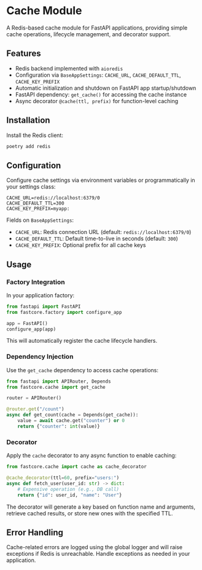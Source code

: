 # Cache Module

A Redis-based cache module for FastAPI applications, providing simple cache operations, lifecycle management, and decorator support.

## Features

- Redis backend implemented with `aioredis`
- Configuration via `BaseAppSettings`: `CACHE_URL`, `CACHE_DEFAULT_TTL`, `CACHE_KEY_PREFIX`
- Automatic initialization and shutdown on FastAPI app startup/shutdown
- FastAPI dependency: `get_cache()` for accessing the cache instance
- Async decorator `@cache(ttl, prefix)` for function-level caching

## Installation

Install the Redis client:

```bash
poetry add redis
```

## Configuration

Configure cache settings via environment variables or programmatically in your settings class:

```env
CACHE_URL=redis://localhost:6379/0
CACHE_DEFAULT_TTL=300
CACHE_KEY_PREFIX=myapp:
```

Fields on `BaseAppSettings`:

- `CACHE_URL`: Redis connection URL (default: `redis://localhost:6379/0`)
- `CACHE_DEFAULT_TTL`: Default time-to-live in seconds (default: `300`)
- `CACHE_KEY_PREFIX`: Optional prefix for all cache keys

## Usage

### Factory Integration

In your application factory:

```python
from fastapi import FastAPI
from fastcore.factory import configure_app

app = FastAPI()
configure_app(app)
```

This will automatically register the cache lifecycle handlers.

### Dependency Injection

Use the `get_cache` dependency to access cache operations:

```python
from fastapi import APIRouter, Depends
from fastcore.cache import get_cache

router = APIRouter()

@router.get("/count")
async def get_count(cache = Depends(get_cache)):
    value = await cache.get("counter") or 0
    return {"counter": int(value)}
```

### Decorator

Apply the `cache` decorator to any async function to enable caching:

```python
from fastcore.cache import cache as cache_decorator

@cache_decorator(ttl=60, prefix="users:")
async def fetch_user(user_id: str) -> dict:
    # Expensive operation (e.g., DB call)
    return {"id": user_id, "name": "User"}
```

The decorator will generate a key based on function name and arguments, retrieve cached results, or store new ones with the specified TTL.

## Error Handling

Cache-related errors are logged using the global logger and will raise exceptions if Redis is unreachable. Handle exceptions as needed in your application.
